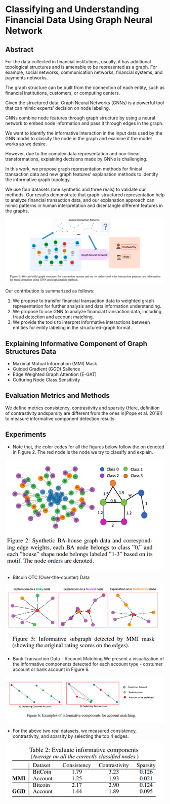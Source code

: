 # Classifying and Understanding Financial Data Using Graph Neural Network

## Abstract
For the data collected in financial institutions, usually, it has additional topological structures and is amenable to be represented as a graph. For example, social networks, communication networks, financial systems, and payments networks.

The graph structure can be built from the connection of each entity, such as financial institutions, customers, or computing centers.

Given the structured data, Graph Neural Networks (GNNs) is a powerful tool that can mimic experts’ decision on node labeling.

GNNs combine node features through graph structure by using a neural network to embed node information and pass it through edges in the graph.

We want to identify the informative interaction in the input data used by the GNN model to classify the node in the graph and examine if the model works as we desire. 

However, due to the complex data representation and non-linear transformations, explaining decisions made by GNNs is challenging. 

In this work, we propose graph representation methods for finical transaction data and new graph features’ explanation methods to identify the informative graph topology. 

We use four datasets (one synthetic and three reals) to validate our methods. Our results demonstrate that graph-structured representation help to analyze financial transaction data, and our explanation approach can mimic patterns in human interpretation and disentangle different features in the graphs.

![](2021-11-02-13-19-15.png)

Our contribution is summarized as follows: 
1. We propose to transfer financial transaction data to weighted graph representation for further analysis and data information understanding. 
2. We propose to use GNN to analyze financial transaction data, including fraud detection and account matching.
3. We provide the tools to interpret informative interactions between entities for entity labeling in the structured-graph format.

## Explaining Informative Component of Graph Structures Data
- Maximal Mutual Information (MMI) Mask
- Guided Gradient (GGD) Salience
- Edge Weighted Graph Attention (E-GAT)
- Culturing Node Class Sensitivity


## Evaluation Metrics and Methods
We define metrics consistency, contrastivity and sparsity (Here, definition of contrastivity andsparsity are different from the ones in(Pope et al. 2019)) to measure informative component detection results.

## Experiments
- Note that, the color codes for all the figures below follow the on denoted in Figure 2. The red node is the node we try to classify and explain.

![](2021-11-02-13-38-06.png)

- Bitcoin OTC (Over-the-counter) Data

![](2021-11-02-13-32-05.png)

- Bank Transaction Data - Account Matching
We present a visualization of the informative components detected for each account type - costumer account or bank account in Figure 6.

![](2021-11-02-13-32-33.png)

- For the above two real datasets, we measured consistency, contrastivity, and sparsity by selecting the top 4 edges.

![](2021-11-03-16-55-47.png)